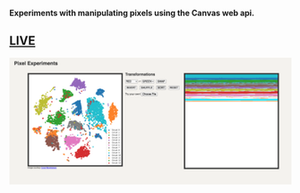 **Experiments with manipulating pixels using the Canvas web api.**  

## [LIVE](https://vxxce.github.io/canvas-pixel-manipulation)

<img src="./sc.jpg" alt="screenshot" max-width="700px" />
